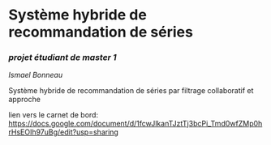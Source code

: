 # Système hybride de recommandation de séries

### *projet étudiant de master 1*

_Ismael Bonneau_

Système hybride de recommandation de séries par filtrage collaboratif et approche





lien vers le carnet de bord: https://docs.google.com/document/d/1fcwJlkanTJztTj3bcPi_Tmd0wfZMp0hrHsEOIh97uBg/edit?usp=sharing

